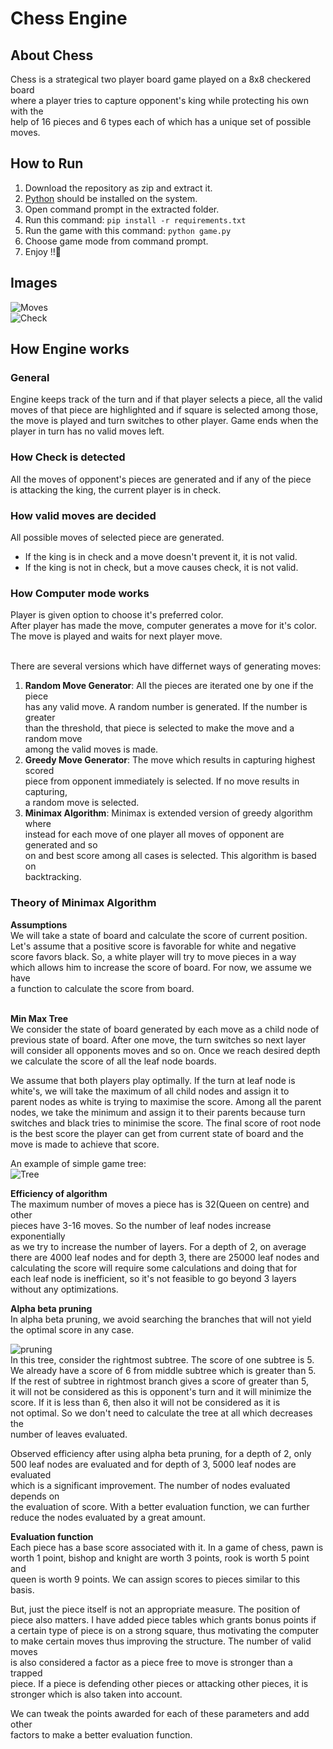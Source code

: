 # Chess Engine     

## About Chess    
Chess is a strategical two player board game played on a 8x8 checkered board     
where a player tries to capture opponent's king while protecting his own with the     
help of 16 pieces and 6 types each of which has a unique set of possible moves.    

## How to Run    
1. Download the repository as zip and extract it.    
2. [Python](https://www.python.org/) should be installed on the system.     
3. Open command prompt in the extracted folder.     
4. Run this command: `pip install -r requirements.txt`     
5. Run the game with this command: `python game.py`     
6. Choose game mode from command prompt.     
6. Enjoy !!🙂     

## Images    
![Moves](rmImages/moves.png)     
![Check](rmImages/check.png)    

## How Engine works    

### General     
Engine keeps track of the turn and if that player selects a piece, all the valid     
moves of that piece are highlighted and if square is selected among those,     
the move is played and turn switches to other player. Game ends when the     
player in turn has no valid moves left.    

### How Check is detected    
All the moves of opponent's pieces are generated and if any of the piece     
is attacking the king, the current player is in check.    

### How valid moves are decided
All possible moves of selected piece are generated.     
- If the king is in check and a move doesn't prevent it, it is not valid.     
- If the king is not in check, but a move causes check, it is not valid.     

### How Computer mode works    
Player is given option to choose it's preferred color.    
After player has made the move, computer generates a move for it's color.     
The move is played and waits for next player move.    
<br/>

There are several versions which have differnet ways of generating moves:    
1. **Random Move Generator**: All the pieces are iterated one by one if the piece    
has any valid move. A random number is generated. If the number is greater    
than the threshold, that piece is selected to make the move and a random move    
among the valid moves is made.    
2. **Greedy Move Generator**: The move which results in capturing highest scored     
piece from opponent immediately is selected. If no move results in capturing,     
a random move is selected.     
3. **Minimax Algorithm**: Minimax is extended version of greedy algorithm where    
instead for each move of one player all moves of opponent are generated and so     
on and best score among all cases is selected. This algorithm is based on    
backtracking.    

### Theory of Minimax Algorithm    
**Assumptions**     
We will take a state of board and calculate the score of current position.    
Let's assume that a positive score is favorable for white and negative    
score favors black. So, a white player will try to move pieces in a way    
which allows him to increase the score of board. For now, we assume we have    
a function to calculate the score from board.    
<br/>

**Min Max Tree**    
We consider the state of board generated by each move as a child node of    
previous state of board. After one move, the turn switches so next layer    
will consider all opponents moves and so on. Once we reach desired depth    
we calculate the score of all the leaf node boards.    

We assume that both players play optimally. If the turn at leaf node is    
white's, we will take the maximum of all child nodes and assign it to    
parent nodes as white is trying to maximise the score. Among all the parent    
nodes, we take the minimum and assign it to their parents because turn    
switches and black tries to minimise the score. The final score of root node    
is the best score the player can get from current state of board and the    
move is made to achieve that score.    

An example of simple game tree:    
![Tree](rmImages/tree.png)     

**Efficiency of algorithm**    
The maximum number of moves a piece has is 32(Queen on centre) and other    
pieces have 3-16 moves. So the number of leaf nodes increase exponentially    
as we try to increase the number of layers. For a depth of 2, on average    
there are 4000 leaf nodes and for depth 3, there are 25000 leaf nodes and    
calculating the score will require some calculations and doing that for    
each leaf node is inefficient, so it's not feasible to go beyond 3 layers    
without any optimizations.    

**Alpha beta pruning**    
In alpha beta pruning, we avoid searching the branches that will not yield    
the optimal score in any case.    

![pruning](rmImages/abprune.png)     
In this tree, consider the rightmost subtree. The score of one subtree is 5.    
We already have a score of 6 from middle subtree which is greater than 5.    
If the rest of subtree in rightmost branch gives a score of greater than 5,    
it will not be considered as this is opponent's turn and it will minimize the    
score. If it is less than 6, then also it will not be considered as it is    
not optimal. So we don't need to calculate the tree at all which decreases the    
number of leaves evaluated.      

Observed efficiency after using alpha beta pruning, for a depth of 2, only    
500 leaf nodes are evaluated and for depth of 3, 5000 leaf nodes are evaluated    
which is a significant improvement. The number of nodes evaluated depends on    
the evaluation of score. With a better evaluation function, we can further     
reduce the nodes evaluated by a great amount.    

**Evaluation function**    
Each piece has a base score associated with it. In a game of chess, pawn is    
worth 1 point, bishop and knight are worth 3 points, rook is worth 5 point and    
queen is worth 9 points. We can assign scores to pieces similar to this basis.    

But, just the piece itself is not an appropriate measure. The position of    
piece also matters. I have added piece tables which grants bonus points if    
a certain type of piece is on a strong square, thus motivating the computer     
to make certain moves thus improving the structure. The number of valid moves    
is also considered a factor as a piece free to move is stronger than a trapped    
piece. If a piece is defending other pieces or attacking other pieces, it is    
stronger which is also taken into account.    

We can tweak the points awarded for each of these parameters and add other     
factors to make a better evaluation function.    